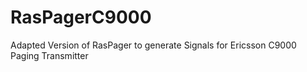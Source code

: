 # RasPagerC9000
Adapted Version of RasPager to generate Signals for Ericsson C9000 Paging Transmitter
